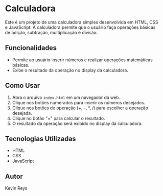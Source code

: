 # Calculadora
Este é um projeto de uma calculadora simples desenvolvida em HTML, CSS e JavaScript. 
A calculadora permite que o usuário faça operações básicas de adição, subtração, multiplicação e divisão.

## Funcionalidades
- Permite ao usuário inserir números e realizar operações matemáticas básicas.
- Exibe o resultado da operação no display da calculadora.

## Como Usar
1. Abra o arquivo `index.html` em um navegador da web.
2. Clique nos botões numerados para inserir os números desejados.
3. Clique nos botões de operação (+, -, *, /) para escolher a operação desejada.
4. Clique no botão "=" para calcular o resultado.
5. O resultado da operação será exibido no display da calculadora.

## Tecnologias Utilizadas
- HTML
- CSS
- JavaScript

## Autor
Kevin Reys
